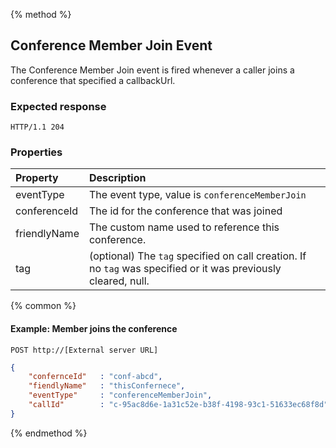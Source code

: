 {% method %}
## Conference Member Join Event
The Conference Member Join event is fired whenever a caller joins a conference that specified a callbackUrl.  
### Expected response
```http
HTTP/1.1 204
```

### Properties

| Property     | Description                                                                                                                         |
|:----------   |:------------------------------------------------------------------------------------------------------------------------------------|
| eventType    | The event type, value is `conferenceMemberJoin`                                                                                     |
| conferenceId | The id for the conference that was joined                                                                                      |
| friendlyName | The custom name used to reference this conference.                                                                                  |
| tag          | (optional) The `tag`  specified on call creation. If no `tag` was specified or it was previously cleared, null.                     |

{% common %}

#### Example: Member joins the conference

```
POST http://[External server URL]
```

```json
{
    "confernceId"   : "conf-abcd",
    "fiendlyName"   : "thisConfernece",
    "eventType"     : "conferenceMemberJoin",                                                                                                                                                                                                                                                    
    "callId"        : "c-95ac8d6e-1a31c52e-b38f-4198-93c1-51633ec68f8d"
}
```

{% endmethod %}
